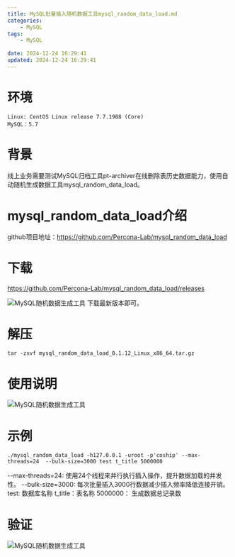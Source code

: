 ```yaml
---
title: MySQL批量插入随机数据工具mysql_random_data_load.md
categories:
	- MySQL
tags: 
    - MySQL
	
date: 2024-12-24 16:29:41
updated: 2024-12-24 16:29:41
---
```

<!-- toc -->
# <span id="inline-blue">环境</span>
	Linux: CentOS Linux release 7.7.1908 (Core)
	MySQL：5.7
# <span id="inline-blue">背景</span>

线上业务需要测试MySQL归档工具pt-archiver在线删除表历史数据能力，使用自动随机生成数据工具mysql_random_data_load。

# <span id="inline-blue">mysql_random_data_load介绍</span>

github项目地址：https://github.com/Percona-Lab/mysql_random_data_load

# <span id="inline-blue">下载</span>

https://github.com/Percona-Lab/mysql_random_data_load/releases  

![MySQL随机数据生成工具](/images/mysql/20241224/mysql_20241224_001.png)
下载最新版本即可。

# <span id="inline-blue">解压</span>

```shell
tar -zxvf mysql_random_data_load_0.1.12_Linux_x86_64.tar.gz
```
# <span id="inline-blue">使用说明</span>

![MySQL随机数据生成工具](/images/mysql/20241224/mysql_20241224_002.png)


# <span id="inline-blue">示例</span>

```shell
./mysql_random_data_load -h127.0.0.1 -uroot -p'coship' --max-threads=24  --bulk-size=3000 test t_title 5000000
```
--max-threads=24: 使用24个线程来并行执行插入操作，提升数据加载的并发性。
--bulk-size=3000: 每次批量插入3000行数据减少插入频率降低连接开销。
test: 数据库名称
t_title：表名称
5000000： 生成数据总记录数

# <span id="inline-blue">验证</span>

![MySQL随机数据生成工具](/images/mysql/20241224/mysql_20241224_003.png)